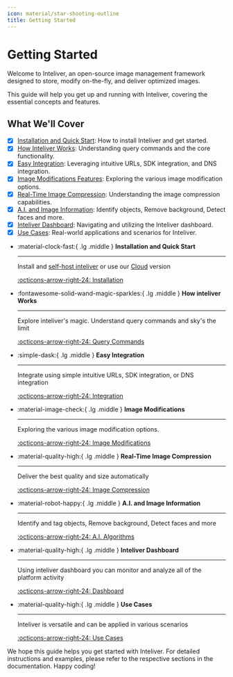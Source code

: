 ```yaml
---
icon: material/star-shooting-outline
title: Getting Started
---
```


# Getting Started

Welcome to Inteliver, an open-source image management framework designed to store, modify on-the-fly, and deliver optimized images. 

This guide will help you get up and running with Inteliver, covering the essential concepts and features.

## What We'll Cover
- [x] [Installation and Quick Start](installation.md): How to install Inteliver and get started.
- [x] [How Inteliver Works](how-inteliver-works.md): Understanding query commands and the core functionality.
- [x] [Easy Integration](integration.md): Leveraging intuitive URLs, SDK integration, and DNS integration.
- [x] [Image Modifications Features](image-modification.md): Exploring the various image modification options.
- [x] [Real-Time Image Compression](image-compression.md): Understanding the image compression capabilities.
- [x] [A.I. and Image Information](image-ai.md): Identify objects, Remove background, Detect faces and more.
- [x] [Inteliver Dashboard](inteliver-dashboard.md): Navigating and utilizing the Inteliver dashboard.
- [x] [Use Cases](usecases.md): Real-world applications and scenarios for Inteliver.

<div class="grid cards" markdown>

-   :material-clock-fast:{ .lg .middle } __Installation and Quick Start__

    ---

    Install and [self-host inteliver](#) or use our [Cloud](#) version

    [:octicons-arrow-right-24: Installation](installation.md)

-   :fontawesome-solid-wand-magic-sparkles:{ .lg .middle } __How inteliver Works__

    ---

    Explore inteliver's magic. Understand query commands and sky's the limit

    [:octicons-arrow-right-24: Query Commands](how-inteliver-works.md)

-   :simple-dask:{ .lg .middle } __Easy Integration__

    ---

    Integrate using simple intuitive URLs, SDK integration, or DNS integration

    [:octicons-arrow-right-24: Integration](integration.md)

-   :material-image-check:{ .lg .middle } __Image Modifications__

    ---

    Exploring the various image modification options.

    [:octicons-arrow-right-24: Image Modifications](image-modification.md)

-   :material-quality-high:{ .lg .middle } __Real-Time Image Compression__

    ---

    Deliver the best quality and size automatically

    [:octicons-arrow-right-24: Image Compression](image-compression.md)


-   :material-robot-happy:{ .lg .middle } __A.I. and Image Information__

    ---

    Identify and tag objects, Remove background, Detect faces and more

    [:octicons-arrow-right-24: A.I. Algorithms](image-ai.md)

-   :material-quality-high:{ .lg .middle } __Inteliver Dashboard__

    ---

    Using inteliver dashboard you can monitor and analyze all of the platform activity

    [:octicons-arrow-right-24: Dashboard](inteliver-dashboard.md)

-   :material-quality-high:{ .lg .middle } __Use Cases__

    ---

    Inteliver is versatile and can be applied in various scenarios

    [:octicons-arrow-right-24: Use Cases](usecases.md)

</div>

We hope this guide helps you get started with Inteliver. For detailed instructions and examples, please refer to the respective sections in the documentation. Happy coding!

